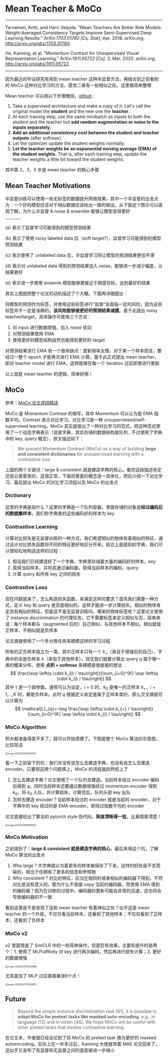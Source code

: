 # Mean Teacher & MoCo

---

Tarvainen, Antti, and Harri Valpola. “Mean Teachers Are Better Role Models: Weight-Averaged Consistency Targets Improve Semi-Supervised Deep Learning Results.” *ArXiv:1703.01780 [Cs, Stat]*, Apr. 2018. *arXiv.org*, http://arxiv.org/abs/1703.01780.

He, Kaiming, et al. “Momentum Contrast for Unsupervised Visual Representation Learning.” *ArXiv:1911.05722 [Cs]*, 3, Mar. 2020. *arXiv.org*, http://arxiv.org/abs/1911.05722.

---

因为最近的毕设研究有用到 mean teacher 这种半监督方法，再结合到之前看到的 MoCo 这种对比学习的方法，感觉二者有一些相似之处。这里做简单整理

Mean teacher 可以用以下步骤概括，[github](https://github.com/CuriousAI/mean-teacher)：

1. Take a supervised architecture and make a copy of it. Let's call the original model the **student** and the new one the **teacher**.
2. At each training step, use the same minibatch as inputs to both the student and the teacher but **add random augmentation or noise to the inputs separately.**
3. **Add an additional *consistency cost* between the student and teacher outputs** (after softmax).
4. Let the optimizer update the student weights normally.
5. **Let the teacher weights be an exponential moving average (EMA) of the student weights.** That is, after each training step, update the teacher weights a little bit toward the student weights.

其中第 2，3，5 步是 mean teacher 的核心步骤

## Mean Teacher Motivations

半监督训练可以使用一些无标签的数据提升网络效果。其中一个半监督的出发点为：一个好的模型应该对于相似数据应该给出一致的输出。从下面这个图示可以直观了解，为什么半监督 & noise & ensenble 能够让模型变得更好

<img src="Mean Teacher & MoCo/image-20220411170829079.png" alt="image-20220411170829079" style="zoom: 25%;" />

(a) 表示了监督学习可能得到的模型预测结果

(b) 表示了使用 noisy labeled data 后（soft target?），监督学习可能得到的模型预测结果

(c) 表示使用了 unlabeled data 后，半监督学习将让模型的预测结果更加平滑

(d) 表示对 unlabeled data 得到的预测结果加入 noise，能够进一步减少偏差，让结果更好

(e) 表示进一步使用 ensemle 模型能够更接近于期望目标，达到最好的结果

其实上图就把整个论文的动机描述了个大概。下面再详细提出：

将模型的预测作为标签，并使用这些标签进行”监督“会面临一定的风险，因为这些标签并不一定是准确的。**该风险能够被更好的预测结果减缓**。基于此提出 noisy teacher/target，具体操作可使用三个方法：

1. 对 input 进行数据增强，加入 noise 扰动
2. 对预测结果使用 EMA
3. 使用更好的模型结构自然也能得到更好的 target

对预测结果进行 EMA 有一个致命缺点：更新频率太慢，对于某一个样本而言，要经过一整个 epoch 才能再次进行 EMA 计算。基于此正式提出 mean teacher，即对 teacher model 进行 EMA，这样能够在每一个 iteration 过后即使进行更新

以上就是 mean teacher 的逻辑，简单好用！

## MoCo

参考：[MoCo 论文逐段精读](https://www.bilibili.com/video/BV1C3411s7t9/?spm_id_from=333.788)

MoCo 是 Momentum Contrast 的缩写，其中 Momentum 可以认为是 EMA 指数平均，Contrast 表示对比学习。对比学习是一种 unsuperviesed/self-supervised learning，MoCo 其实是提出了一种对比学习的范式，把这种范式使用了一个动态字典表示（说是字典，其实存储的数据结构是队列...不过使用了字典中的 key, query 概念），原文描述如下：

>We present Momentum Contrast (MoCo) as a way of building **large and consistent dictionaries** for unsupervised learning with a contrastive loss

上面的两个关键词：large & consistent 就是建造字典的核心。看完这段描述肯定还是云里雾里的，这很正常，下面将里面的概念逐一具体化，然后介绍一下对比学习，最后提出 MoCo 的对比学习流程以及 MoCo 的出发点

### Dictionary

这里的字典是指什么？这里的字典是一个队列容器，里面存储的对象是**经过编码后的数据集样本**，我们称字典里的这些编码好的样本为 key

### Contrastive Learning

计算对比损失是无监督训练的一种方式，我们希望相似的物体有着相似的特征，通过设计对比损失函数将不同的特征更好地区分开来。结合上面提到的字典，我们可以很轻松地构造这样的过程：

1. 假设我们已经建造好了一个字典，字典里存储着大量的编码好的样本，key
2. 获得当前样本，并将其通过编码器，获得当前样本的编码，query
3. 计算 query 和所有 key 之间的损失

### Contrastive Loss

现在问题就来了，怎么构造损失函数，来满足这样的要求？首先我们需要一种方式，定义 key 和 query 是否是相似的，这样才能进一步计算损失。相似的物体肯定具有相似的特征，但是这不是无监督训练吗，哪来的物体标签呢？这里论文使用了 instance discrimination 的代理任务，它不需要标签来定义相似与否，简单来说：每个样本都与（augmented 后的）自己相似，与其他样本不相似。相似就是正样本，不相似就是负样本

论文直接使用了一个多分类任务来建模这样的学习过程

所有的正负样本独立为一类，其中正样本只有一个 $k_+$（来自于增强后的自己），字典中的全是负样本 $k$（来自于其他样本），现在我们就要计算出 query $q$ 属于哪一类的概率分布，使用 **点积 + softmax** 来建模是很直接的想法
$$
\frac{\exp \left(q \cdot k_{i} / \tau\right)}{\sum_{i=0}^{K} \exp \left(q \cdot k_{i} / \tau\right)}
$$
其中 $\tau$ 是一个超参数。通常可认为设定，i = 0 时，$k_0$ 是唯一的正样本 $k_+$，i = 1,...,K 时，都是负样本。此时 $q$ 根据定义肯定是属于正样本类的，那么交叉熵就可以计算为
$$
\mathcal{L}_{q}=-\log \frac{\exp \left(q \cdot k_{+} / \tau\right)}{\sum_{i=0}^{K} \exp \left(q \cdot k_{i} / \tau\right)}
$$

### MoCo Algorithm

积木都准备得差不多了，就可以开始搭建了。下图是整个 MoCo 算法的示意图，比较简洁

<img src="Mean Teacher & MoCo/image-20220411185650031.png" alt="image-20220411185650031" style="zoom:50%;" />

看一下之前留下的坑：我们并没有说怎么去建造字典，也没有说怎么去建造 encoder。只要把这两个问题填上，MoCo 的流程就跃然纸上了

1. 怎么去建造字典？论文使用了一个队列去建造。当前样本经过 encoder 编码后得到 $q$，同时当前样本还要通过数据增强经过 momentum encoder 得到 $k_0$，将 $k_0$ 入队，并计算损失，计算完后，队列头部 key 出队
2. 怎样去建造 encoder？当前样本经过的 encoder 就是当前的 encoder，对于字典中的 key 经过的是 EMA encoder，即经过指数平均的 encoder

论文直接给出了算法的 pytorch style 伪代码，**简直清晰得一批**，比看图更清楚！

<img src="Mean Teacher & MoCo/image-20220411190818950.png" alt="image-20220411190818950" style="zoom:50%;" />

### MoCo Motivation

之前提到了：**large & consistent 就是建造字典的核心**，最后来填这个坑，了解 MoCo 算法的出发点

1. Why large？大字典就以为着更多的样本被保存了下来，这样的好处是不言而喻的，相当于你拥有了更多的信息和参照物
2. Why consistent？对比的特征，应当在相同的或者相似的编码器下得到，不然对比是没有意义的。那为什么不直接 copy 当前的编码器，而使用 EMA 得到的编码器？因为在训练的过程中，编码器的更新可能会非常的迅速，这也将会导致编码器的不一致

看到这里是不是发现了这和 mean teacher 有着神似之处？似乎这是 mean teacher 的一个升级，不仅仅看当前样本，还看到了其他样本；不仅仅看到了正样本，还看到了负样本

### MoCo v2

v2 里面借鉴了 SimCLR 中的一些简单操作，但是巨有效果。主要有提升的是两个：1. 使用了 MLP/affinity 对 key 进行再次编码，然后再进行损失计算；2. 更好的数据增强

<img src="Mean Teacher & MoCo/image-20220413175244560.png" alt="image-20220413175244560" style="zoom:50%;" />

尤其是加了 MLP 过后直接暴涨6个点！

<img src="Mean Teacher & MoCo/image-20220413175358910.png" alt="image-20220413175358910" style="zoom:50%;" />

## Future

>Beyond the simple instance discrimination task [61], it is possible to **adopt MoCo for pretext tasks like masked auto-encoding**, e.g., in language [12] and in vision [46]. We hope MoCo will be useful with other pretext tasks that involve contrastive learning.

在论文末，作者就已经谈论到了将 MoCo 的 pretext task 换为更好的 masked autoencoding。实际上在一年多过后，Kaiming 大佬就带着 MAE 论文回来了，这似乎又宣布了有监督和无监督之间的差距被进一步缩小

